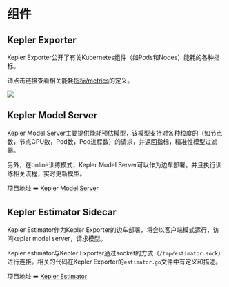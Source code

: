 # 组件

## Kepler Exporter
Kepler Exporter公开了有关Kubernetes组件（如Pods和Nodes）能耗的各种指标。

请点击链接查看相关能耗[指标/metrics](metrics.md)的定义。

![](https://raw.githubusercontent.com/sustainable-computing-io/kepler/main/doc/kepler-arch.png)

## Kepler Model Server
Kepler Model Server主要提供[能耗预估模型](./power_estimation.md)，该模型支持对各种粒度的（如节点数，节点CPU数，Pod数，Pod进程数）的请求，并返回指标，精准性模型过滤器。

另外，在online训练模式，Kepler Model Server可以作为边车部署。并且执行训练相关流程，实时更新模型。

项目地址 ➡️ [Kepler Model Server](https://github.com/sustainable-computing-io/kepler-model-server)

## Kepler Estimator Sidecar
Kepler Estimator作为Kepler Exporter的边车部署，将会以客户端模式运行，访问kepler model server，请求模型。

Kepler estimator与Kepler Exporter通过socket的方式（`/tmp/estimator.sock`）进行连接。相关的代码在Kepler Exporter的`estimator.go`文件中有定义和描述。

项目地址 ➡️ [Kepler Estimator](https://github.com/sustainable-computing-io/kepler-estimator)